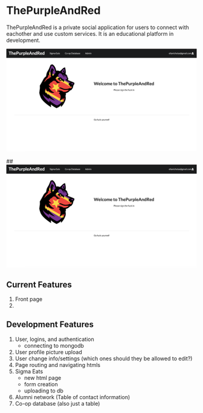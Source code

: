 # ThePurpleAndRed

ThePurpleAndRed is a private social application for users to connect with eachother and use custom services.
It is an educational platform in development.

<kbd><img src="/app/public/images/front-page.png" /></kbd>

##![front page img](/app/public/images/front-page.png)

## Current Features
1. Front page
2. 

## Development Features
1. User, logins, and authentication
    - connecting to mongodb
2. User profile picture upload
3. User change info/settings (which ones should they be allowed to edit?)
4. Page routing and navigating htmls
5. Sigma Eats
    - new html page
    - form creation
    - uploading to db
6. Alumni network (Table of contact information)
7. Co-op database (also just a table)